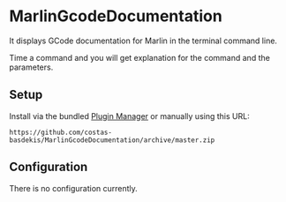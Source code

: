 # MarlinGcodeDocumentation

It displays GCode documentation for Marlin in the terminal command line.

Time a command and you will get explanation for the command and the parameters.

## Setup

Install via the bundled [Plugin Manager](https://docs.octoprint.org/en/master/bundledplugins/pluginmanager.html)
or manually using this URL:

    https://github.com/costas-basdekis/MarlinGcodeDocumentation/archive/master.zip

## Configuration

There is no configuration  currently.
